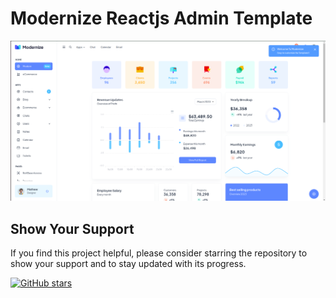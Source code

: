 # Modernize Reactjs Admin Template

[![TechAI Demo](https://github.com/UsmanLiaqat404/modernize-react-admin-template/blob/main/demo-images/demo.png?raw=true)](https://modernize-react.adminmart.com)

## Show Your Support

If you find this project helpful, please consider starring the repository to show your support and to stay updated with its progress.

[![GitHub stars](https://img.shields.io/github/stars/UsmanLiaqat404/modernize-react-admin-template.svg?style=social)](https://github.com/UsmanLiaqat404/modernize-react-admin-template/stargazers)
